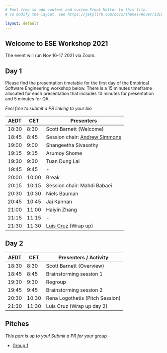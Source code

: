 ```yaml
---
# Feel free to add content and custom Front Matter to this file.
# To modify the layout, see https://jekyllrb.com/docs/themes/#overriding-theme-defaults

layout: default
---
```

## Welcome to ESE Workshop 2021

The event will run Nov 16-17 2021 via Zoom.

## Day 1

Please find the presentation timetable for the first day of the Empirical Software Engineering workshop below. There is a 15 minutes timeframe allocated for each presentation that includes 10 minutes for presentation and 5 minutes for QA.

*Feel free to submit a PR linking to your bio*

| AEDT  | CET   | Presenters                                           |
|-------|-------|------------------------------------------------------|
| 18:30 | 8:30  | Scott Barnett (Welcome)                              |
| 18:45 | 8:45  | Session chair: [Andrew Simmons](https://simmons.ai/) |
| 19:00 | 9:00  | Shangeetha Sivasothy                                 |
| 19:15 | 9:15  | Arumoy Shome                                         |
| 19:30 | 9:30  | Tuan Dung Lai                                        |
| 19:45 | 9:45  | -                                                    |
| 20:00 | 10:00 | Break                                                |
| 20:15 | 10:15 | Session chair: Mahdi Babaei                          |
| 20:30 | 10:30 | Niels Bauman                                         |
| 20:45 | 10:45 | Jai Kannan                                           |
| 21:00 | 11:00 | Haiyin Zhang                                         |
| 21:15 | 11:15 | -                                                    |
| 21:30 | 11:30 | [Luís Cruz](https://luiscruz.github.io/) (Wrap up)   |


## Day 2

| AEDT  | CET   | Presenters / Activity          |
|-------|-------|--------------------------------|
| 18:30 | 8:30  | Scott Barnett (Overview)       |
| 18:45 | 8:45  | Brainstorming session 1        |
| 19:30 | 9:30  | Regroup                        |
| 19:45 | 9:45  | Brainstorming session 2        |
| 20:30 | 10:30 | Rena Logothetis (Pitch Session)|
| 21:30 | 11:30 | Luís Cruz (Wrap up day 2)      |


## Pitches

*This part is up to you! Submit a PR for your group*

* [Group 1](group1)
